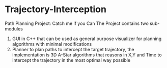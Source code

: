 # Trajectory-Interception
Path Planning Project: Catch me if you Can
The Project contains two sub-modules
1. GUI in C++ that can be used as general purpose visualizer for planning algorithms with minimal modifications
2. Planner to plan paths to intercept the target trajectory, the implementation is 3D A-Star algorithms that reasons in X,Y and Time to intercept the trajectory in the most optimal way possible
